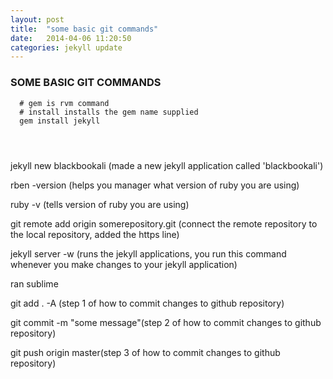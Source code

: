 ```yaml
---
layout: post
title:  "some basic git commands"
date:   2014-04-06 11:20:50
categories: jekyll update
---
```


### SOME BASIC GIT COMMANDS

```
  # gem is rvm command
  # install installs the gem name supplied
  gem install jekyll




```

jekyll new blackbookali (made a new jekyll application called 'blackbookali')

  rben -version (helps you manager what version of ruby you are using)

  ruby -v (tells version of ruby you are using)

  git remote add origin somerepository.git (connect the remote repository to the local repository, added the https line)

  jekyll server -w (runs the jekyll applications, you run this command whenever you make changes to your jekyll application)

  ran sublime

  git add . -A (step 1 of how to commit changes to github repository)

  git commit -m "some message"(step 2 of how to commit changes to github repository)

  git push origin master(step 3 of how to commit changes to github repository)